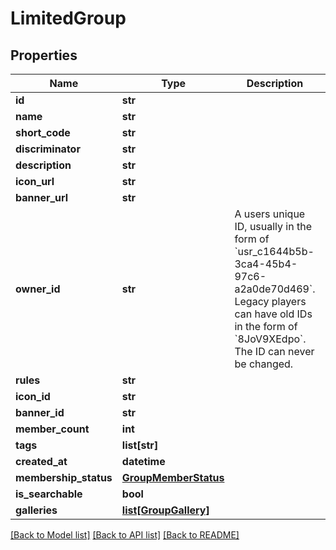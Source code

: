 # LimitedGroup


## Properties
Name | Type | Description | Notes
------------ | ------------- | ------------- | -------------
**id** | **str** |  | [optional] 
**name** | **str** |  | [optional] 
**short_code** | **str** |  | [optional] 
**discriminator** | **str** |  | [optional] 
**description** | **str** |  | [optional] 
**icon_url** | **str** |  | [optional] 
**banner_url** | **str** |  | [optional] 
**owner_id** | **str** | A users unique ID, usually in the form of &#x60;usr_c1644b5b-3ca4-45b4-97c6-a2a0de70d469&#x60;. Legacy players can have old IDs in the form of &#x60;8JoV9XEdpo&#x60;. The ID can never be changed. | [optional] 
**rules** | **str** |  | [optional] 
**icon_id** | **str** |  | [optional] 
**banner_id** | **str** |  | [optional] 
**member_count** | **int** |  | [optional] 
**tags** | **list[str]** |   | [optional] 
**created_at** | **datetime** |  | [optional] 
**membership_status** | [**GroupMemberStatus**](GroupMemberStatus.md) |  | [optional] 
**is_searchable** | **bool** |  | [optional] 
**galleries** | [**list[GroupGallery]**](GroupGallery.md) |   | [optional] 

[[Back to Model list]](../README.md#documentation-for-models) [[Back to API list]](../README.md#documentation-for-api-endpoints) [[Back to README]](../README.md)


